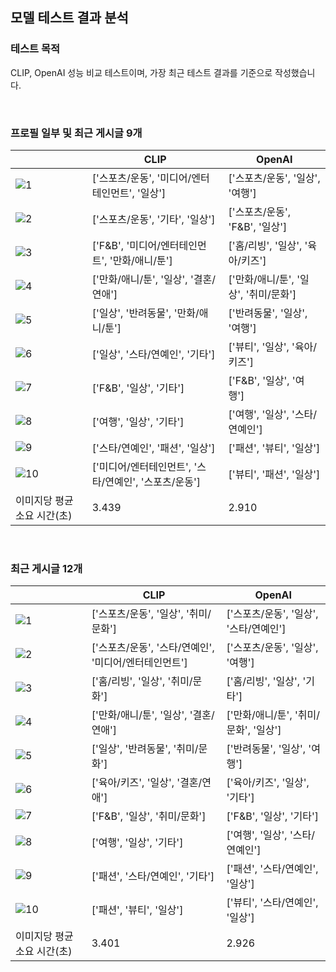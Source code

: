 ## 모델 테스트 결과 분석
### 테스트 목적
CLIP, OpenAI 성능 비교 테스트이며, 가장 최근 테스트 결과를 기준으로 작성했습니다.

<br/>

### 프로필 일부 및 최근 게시글 9개
|                                   | CLIP                                         | OpenAI                             | 
|-----------------------------------|----------------------------------------------|------------------------------------|
| ![1](images/ig_prof_post/1.jpg)   | ['스포츠/운동', '미디어/엔터테인먼트', '일상']        | ['스포츠/운동', '일상', '여행']         |
| ![2](images/ig_prof_post/2.jpg)   | ['스포츠/운동', '기타', '일상']                   | ['스포츠/운동', 'F&B', '일상']         |
| ![3](images/ig_prof_post/3.jpg)   | ['F&B', '미디어/엔터테인먼트', '만화/애니/툰']       | ['홈/리빙', '일상', '육아/키즈']        |
| ![4](images/ig_prof_post/4.jpg)   | ['만화/애니/툰', '일상', '결혼/연애']              | ['만화/애니/툰', '일상', '취미/문화']    |
| ![5](images/ig_prof_post/5.jpg)   | ['일상', '반려동물', '만화/애니/툰']               | ['반려동물', '일상', '여행']           |
| ![6](images/ig_prof_post/6.jpg)   | ['일상', '스타/연예인', '기타']                   | ['뷰티', '일상', '육아/키즈']          |
| ![7](images/ig_prof_post/7.jpg)   | ['F&B', '일상', '기타']                        | ['F&B', '일상', '여행']              |
| ![8](images/ig_prof_post/8.jpg)   | ['여행', '일상', '기타']                        | ['여행', '일상', '스타/연예인']         |
| ![9](images/ig_prof_post/9.jpg)   | ['스타/연예인', '패션', '일상']                   | ['패션', '뷰티', '일상']              |
| ![10](images/ig_prof_post/10.jpg) | ['미디어/엔터테인먼트', '스타/연예인', '스포츠/운동']  | ['뷰티', '패션', '일상']               |
| 이미지당 평균 소요 시간(초)             | 3.439                                        | 2.910                              |

<br/>

### 최근 게시글 12개
|                              | CLIP                                         | OpenAI                             | 
|------------------------------|----------------------------------------------|------------------------------------|
| ![1](images/ig_post/1.jpg)   | ['스포츠/운동', '일상', '취미/문화']               | ['스포츠/운동', '일상', '스타/연예인']    |
| ![2](images/ig_post/2.jpg)   | ['스포츠/운동', '스타/연예인', '미디어/엔터테인먼트']   | ['스포츠/운동', '일상', '여행']         |
| ![3](images/ig_post/3.jpg)   | ['홈/리빙', '일상', '취미/문화']                  | ['홈/리빙', '일상', '기타']            |
| ![4](images/ig_post/4.jpg)   | ['만화/애니/툰', '일상', '결혼/연애']              | ['만화/애니/툰', '취미/문화', '일상']    |
| ![5](images/ig_post/5.jpg)   | ['일상', '반려동물', '취미/문화']                 | ['반려동물', '일상', '여행']            |
| ![6](images/ig_post/6.jpg)   | ['육아/키즈', '일상', '결혼/연애']                | ['육아/키즈', '일상', '기타']           |
| ![7](images/ig_post/7.jpg)   | ['F&B', '일상', '취미/문화']                    | ['F&B', '일상', '기타']               |
| ![8](images/ig_post/8.jpg)   | ['여행', '일상', '기타']                        | ['여행', '일상', '스타/연예인']          |
| ![9](images/ig_post/9.jpg)   | ['패션', '스타/연예인', '기타']                   | ['패션', '스타/연예인', '일상']         |
| ![10](images/ig_post/10.jpg) | ['패션', '뷰티', '일상']                        | ['뷰티', '스타/연예인', '일상']          |
| 이미지당 평균 소요 시간(초)        | 3.401                                        | 2.926                              |